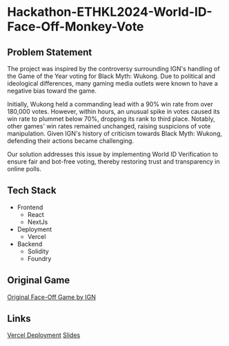 # Hackathon-ETHKL2024-World-ID-Face-Off-Monkey-Vote

## Problem Statement

The project was inspired by the controversy surrounding IGN's handling of the Game of the Year voting for Black Myth: Wukong. Due to political and ideological differences, many gaming media outlets were known to have a negative bias toward the game.

Initially, Wukong held a commanding lead with a 90% win rate from over 180,000 votes. However, within hours, an unusual spike in votes caused its win rate to plummet below 70%, dropping its rank to third place. Notably, other games' win rates remained unchanged, raising suspicions of vote manipulation. Given IGN's history of criticism towards Black Myth: Wukong, defending their actions became challenging.

Our solution addresses this issue by implementing World ID Verification to ensure fair and bot-free voting, thereby restoring trust and transparency in online polls.

## Tech Stack

- Frontend
  - React
  - NextJs
- Deployment
  - Vercel
- Backend
  - Solidity
  - Foundry

## Original Game

[Original Face-Off Game by IGN](https://www.ign.com/faceoffs/whats-your-game-of-the-year-2024-so-far)

## Links

[Vercel Deployment](https://world-id-face-off-monkey-vote.vercel.app/)
[Slides](https://www.canva.com/design/DAGSqfSftCU/q6adfc4G6cjJ8qjKzEldcw/edit?utm_content=DAGSqfSftCU&utm_campaign=designshare&utm_medium=link2&utm_source=sharebutton)
